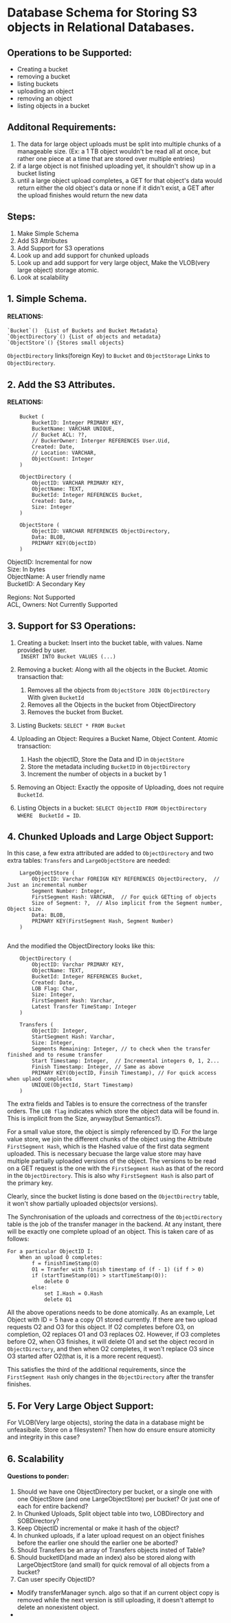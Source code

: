 Database Schema for Storing S3 objects in Relational Databases. 
=======================================================

Operations to be Supported:
-----------------------
- Creating a bucket
- removing a bucket
- listing buckets
- uploading an object
- removing an object
- listing objects in a bucket

Additonal Requirements:
--------------------
1. The data for large object uploads must be split into multiple chunks of a manageable size. (Ex: a 1 TB object wouldn't be read all at once, but rather one piece at a time that are stored over multiple entries)
2. if a large object is not finished uploading yet, it shouldn't show up in a bucket listing
3. until a large object upload completes, a GET for that object's data would return either the old object's data or none if it didn't exist, a GET after the upload finishes would return the new data


Steps:
-----
1. Make Simple Schema
2. Add S3 Attributes
3. Add Support for S3 operations
4. Look up and add support for chunked uploads
5. Look up and add support for very large object, Make the VLOB(very large object) storage atomic.
6. Look at scalability



## 1. Simple Schema.


#### RELATIONS: 
	`Bucket`()	{List of Buckets and Bucket Metadata}
	`ObjectDirectory`()	{List of objects and metadata}
	`ObjectStore`() {Stores small objects}	

`ObjectDirectory` links(foreign Key) to `Bucket` and `ObjectStorage` Links to `ObjectDirectory`.

## 2. Add the S3 Attributes.


#### RELATIONS:
```
	Bucket (
		BucketID: Integer PRIMARY KEY,
		BucketName: VARCHAR UNIQUE,
		// Bucket ACL: ??,
		// BuckerOwner: Interger REFERENCES User.Uid,
		Created: Date,
		// Location: VARCHAR,
		ObjectCount: Integer
	)
  
  	ObjectDirectory (
		ObjectID: VARCHAR PRIMARY KEY,
		ObjectName: TEXT,
		BucketId: Integer REFERENCES Bucket,
		Created: Date,
		Size: Integer
	)

	ObjectStore (
		ObjectID: VARCHAR REFERENCES ObjectDirectory, 
		Data: BLOB,
		PRIMARY KEY(ObjectID)
	)

```

ObjectID: Incremental for now  
Size: In bytes  
ObjectName: A user friendly name  
BucketID: A Secondary Key  
  
Regions: Not Supported  
ACL, Owners: Not Currently Supported  


## 3. Support for S3 Operations:


1. Creating a bucket: Insert into the bucket table, with values. Name provided by user.  
	` INSERT INTO Bucket VALUES (...)`
2. Removing a bucket: Along with all the objects in the Bucket. Atomic transaction that:
	1. Removes all the objects from `ObjectStore JOIN ObjectDirectory` With given `BucketId`
	2. Removes all the Objects in the bucket from ObjectDirectory
	3. Removes the bucket from Bucket.

3. Listing Buckets: `SELECT * FROM Bucket`
4. Uploading an Object: Requires a Bucket Name, Object Content. Atomic transaction:
	1. Hash the objectID, Store the Data and ID in `ObjectStore`
	2. Store the metadata including `BucketID` in `ObjectDirectory`
	3. Increment the number of objects in a bucket by 1
5. Removing an Object: Exactly the opposite of Uploading, does not require `BucketId`.
6. Listing Objects in a bucket: `SELECT ObjectID FROM ObjectDirectory WHERE  BucketId = ID`.


## 4. Chunked Uploads and Large Object Support:

In this case, a few extra attributed are added to `ObjectDirectory` and two extra tables: `Transfers` and `LargeObjectStore` are needed:

```
	LargeObjectStore (
		ObjectID: Varchar FOREIGN KEY REFERENCES ObjectDirectory,  // Just an incremental number
		Segment Number: Integer,
		FirstSegment Hash: VARCHAR,  // For quick GETting of objects
		Size of Segment: ?,  // Also implicit from the Segment number, Object size.
		Data: BLOB,
		PRIMARY KEY(FirstSegment Hash, Segment Number)
	)
  
 ```

And the modified the ObjectDirectory looks like this:
	
```
	ObjectDirectory (
		ObjectID: Varchar PRIMARY KEY,
		ObjectName: TEXT,
		BucketId: Integer REFERENCES Bucket,
		Created: Date,
		LOB Flag: Char,
		Size: Integer,
		FirstSegment Hash: Varchar,
		Latest Transfer TimeStamp: Integer
	)

	Transfers (
		ObjectID: Integer,
		StartSegment Hash: Varchar,
		Size: Integer,
		Segments Remaining: Integer, // to check when the transfer finished and to resume transfer
		Start Timestamp: Integer,  // Incremental integers 0, 1, 2...
		Finish Timestamp: Integer, // Same as above
		PRIMARY KEY(ObjectID, Finsih Timestamp), // For quick access when uplaod completes
		UNIQUE(ObjectId, Start Timestamp)
	)

```
The extra fields and Tables is to ensure the correctness of the transfer orders. The `LOB flag` indicates which store the object data will be found in.
This is implicit from the Size, anyway(but Semantics?). 

For a small value store, the object is simply referenced by ID. For the large value store, we join the different chunks of the object using the Attribute `FirstSegment Hash`, which is the Hashed value of the first data segment uploaded. This is necessary becuase the large value store may have 
multiple partially uploaded versions of the object. The versions to be read on a GET request is the one with the `FirstSegment Hash` as that of the record in the
`ObjectDirectory`. This is also why `FirstSegment Hash` is also part of the primary key.

Clearly, since the bucket listing is done based on the `ObjectDirectry` table, it won't show partially uploaded objects(or versions).

The Synchronisation of the uploads and correctness of the `ObjectDirectory` table is the job of the transfer manager in the backend.
At any instant, there will be exactly one complete upload of an object. This is taken care of as follows:

```
For a particular ObjectID I:
	When an upload O completes:
		f = finishTimeStamp(O)
		O1 = Tranfer with finish timestamp of (f - 1) (if f > 0)
		if (startTimeStamp(O1) > startTimeStamp(O)):
			delete O
		else:
			set I.Hash = O.Hash
			delete O1

```

All the above operations needs to be done atomically. As an example, Let Object with ID = 5 have a copy O1 stored currently. If there are two
upload requests O2 and O3 for this object. If O2 completes before O3, on completion, O2 replaces O1 and O3 replaces O2. However,
if O3 completes before O2, when O3 finishes, it will delete O1 and set the object record in `ObjectDirectory`, and then when O2 completes, it won't replace O3 since O3 started after O2(that is, it is a more recent request).

This satisfies the third of the additional requirements, since the `FirstSegment Hash` only changes in the `ObjectDirectory` after the transfer finishes.

## 5. For Very Large Object Support:

For VLOB(Very large objects), storing the data in a database might be unfeasibale. Store on a filesystem? Then how do ensure 
ensure atomicity and integrity in this case?

## 6. Scalability


#### Questions to ponder:

1. Should we have one ObjectDirectory per bucket, or a single one with one ObjectStore (and one LargeObjectStore) per bucket? Or just one of each for entire backend?
2. In Chunked Uploads, Split object table into two, LOBDirectory and SOBDirectory?
3. Keep ObjectID incremental or make it hash of the object?
4. In chunked uploads, if a later upload request on an object finishes before the earlier one
   should the earlier one be aborted?
5. Should Transfers be an array of Transfers objects insted of Table?
6. Should bucketID(and made an index) also be stored along with LargeObjectStore (and small) for quick removal of all objects from a bucket?
7. Can user specify ObjectID?

- Modify transferManager synch. algo so that if an current object copy is removed while the next version is still uploading, it doesn't attempt to delete an nonexistent object. 
- 
